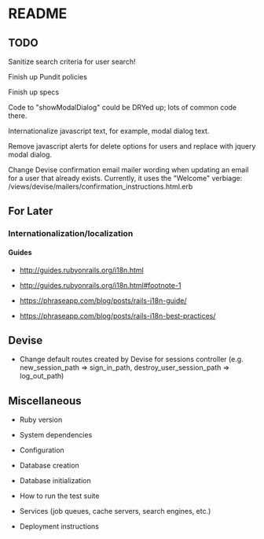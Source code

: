 # README

## TODO

Sanitize search criteria for user search!

Finish up Pundit policies

Finish up specs

Code to "showModalDialog" could be DRYed up; lots of common code there.

Internationalize javascript text, for example, modal dialog text.

Remove javascript alerts for delete options for users and replace with jquery modal dialog.

Change Devise confirmation email mailer wording when updating an email for a user that already exists. Currently, it uses the "Welcome" verbiage: /views/devise/mailers/confirmation_instructions.html.erb

## For Later

### Internationalization/localization
#### Guides
* http://guides.rubyonrails.org/i18n.html
* http://guides.rubyonrails.org/i18n.html#footnote-1

* https://phraseapp.com/blog/posts/rails-i18n-guide/
* https://phraseapp.com/blog/posts/rails-i18n-best-practices/

## Devise
* Change default routes created by Devise for sessions controller (e.g.
new_session_path => sign_in_path, destroy_user_session_path => log_out_path)

## Miscellaneous
* Ruby version

* System dependencies

* Configuration

* Database creation

* Database initialization

* How to run the test suite

* Services (job queues, cache servers, search engines, etc.)

* Deployment instructions
